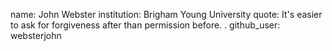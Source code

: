 name: John Webster
institution: Brigham Young University
quote: It's easier to ask for forgiveness after than permission before. .
github_user: websterjohn

